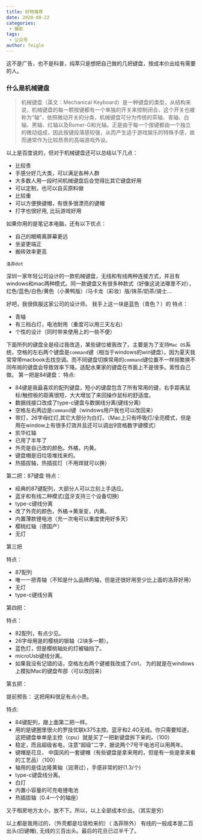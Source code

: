 ```yaml
---
title: 好物推荐
date: 2020-08-22
categories:
 - 摄影
tags:
 - 公众号
author: feigle
---
```


这不是广告，也不是科普，纯萃只是想把自己做的几把键盘，按成本价出给有需要的人。
### 什么是机械键盘
>机械键盘（英文：Mechanical Keyboard）是一种键盘的类型，从结构来说，机械键盘的每一颗按键都有一个单独的开关来控制闭合，这个开关也被称为“轴”，依照微动开关的分类，机械键盘可分为传统的茶轴、青轴、白轴、黑轴、红轴以及Romer-G和光轴。正是由于每一个按键都由一个独立的微动组成，因此按键段落感较强，从而产生适于游戏娱乐的特殊手感，故而通常作为比较昂贵的高端游戏外设。

以上是百度说的，但对于机械键盘还可以总结以下几点：
* 比较贵
* 手感分好几大类，可以满足各种人群
* 大多数人用一段时间机械键盘后会觉得比其它键盘好用
* 可以定制，也可以自买原料做
* 比较重
* 可以方便换键帽，有很多很漂亮的键帽
* 打字也很好用, 比玩游戏好用

如果你用的是笔记本电脑，还有以下优点：
* 自己的眼睛离屏幕更远
* 坐姿更端正
* 搬砖效率更高


`洛菲dot`

深圳一家年轻公司设计的一款机械键盘，无线和有线两种连接方式，并且有windows和mac两种模式。同一款键盘又有很多种款式（好像这说法哪里不对），红色/蓝色/白色/黄色（小黄鸭版）/马卡龙（彩妆）版/抹茶/奶茶/骑士...

好吧，我很佩服这家公司的设计师。
我手上这一块是蓝色（青色？）的
特点： 
* 青轴
* 有三档白灯，电池耐用（重度可以用三天左右）
* 个性的设计（同时带来使用上的一些不便）

下面所列的键盘全是经过我改造，某些键位被我改了。主要是为了支持`Mac OS`系统，空格的左右两个键盘是`command`键（相当于windows的win键盘）。因为夏天我常常带macbook去找空调。而不同键盘切换常用的`command`键位置不一样频繁换不同布局的键盘会导致效率下降。适配水果家的键盘在市面上不是很多。索性自己做。
第一把是84键盘：
特点: 
* 84键是我最喜欢的配列键盘，短小的键盘包含了所有常用的键，右手距离鼠标/触控板的距离很短，大大增加了来回操作鼠标的舒适度。
* 数据线接口改成了type-c键盘与数据线分离(键线分离)
* 空格左右两边是`command`键（windows用户我也可以改回来）
* 带灯，26字母红灯,其它大部分为白灯。（Mac上只有呼吸灯/全亮模式，但是用在window上有很多灯效并且还可以调出9宫格数字键模式）
* 凯华红轴
* 已用了半年了
* 外壳是自己改的颜色。外橘，内黄。
* 键盘帽是旧垃圾堆找来的。
* 热插拔轴，热插拔灯（不用焊就可以换）

第二把：87键盘
特点：
* 经典的87键配列，大部分人可以立刻上手适应。
* 蓝牙和有线二种模式(蓝牙支持三个设备切换)
* type-c键线分离
* 改了外壳的颜色，外橘->黄渐变，内黄。
* 内置薄款锂电池（充一次电可以重度使用好多天）
* 樱桃红轴（德国产）
* 无灯

第三把

特点：

* 87配列
* 唯一一把青轴（不知是什么品牌的轴，但是还很好用至少比上面的洛菲好用）
* 无灯
* type-c键线分离


第四把： 

特点： 

* 82配列，有点少见。
* 26字母用是的樱桃的银轴（2块多一颗）。
* 蓝色灯，但是樱桃轴处的灯被轴挡了。
* microUsb键线分离。
* 如果我没有记错的话，空格左右两个键被我改成了ctrl， 为的就是在windows上模拟Mac的键盘布部（可以改回来）

第五把： 

提前预告： 这把用料很足有点小贵。

特点: 

* 84键配列，跟上面第二把一样。
* 用的是键圈里很火的罗技优联k375主控。蓝牙和2.4G无线。你只需要知道，这把键盘单单是主控（cpu）就是买了一把新键盘拆下来的。（100）
* 稳定，而且超级省电，注意“超级”二字，据说两个7号干电池可以用两年。
* 键帽是花旦， 中国风的一套键帽（有些键盘是拿来用的，但是有一些是拿来看的工艺品）（100）
* 轴用的是佳达隆黄轴（润滑过），手感非常的好(1.3/个)
* type-c键盘线分离。
* 白灯
* 内置小容量的可充电锂电池
* 热插拔轴（0.4一个的轴座）


又于租房地方太小，放不下。所以，以上全部成本价出。（其实是穷）

以上都是我用过的，（外壳都是垃圾检来的）（ 洛菲除外）
有线的一般成本是二百出头(旧键帽), 无线的三百出头。最后的花旦已过半千了。